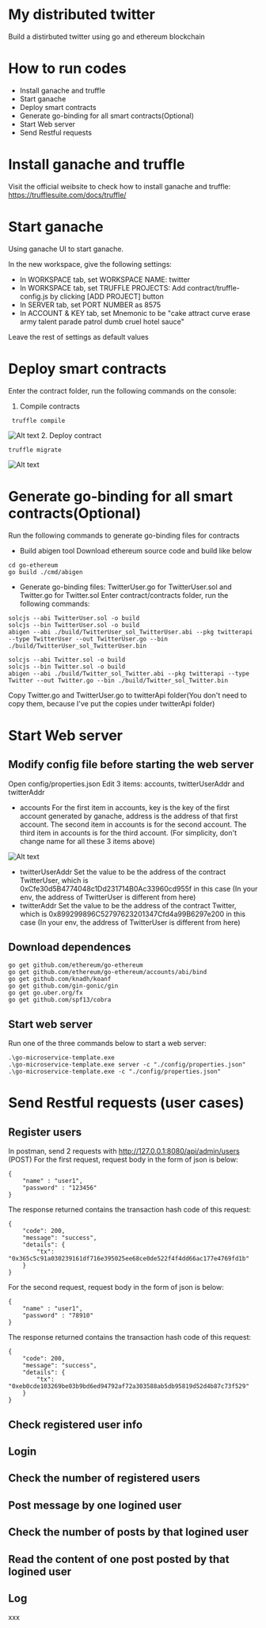 # My distributed twitter
Build a distirbuted twitter using go and ethereum blockchain

# How to run codes
 - Install ganache and truffle 
 - Start ganache
 - Deploy smart contracts
 - Generate go-binding for all smart contracts(Optional)
 - Start Web server
 - Send Restful requests

# Install ganache and truffle 
  Visit the official weibsite to check how to install ganache and truffle: https://trufflesuite.com/docs/truffle/
# Start ganache

  Using ganache UI to start ganache.

  In the new workspace, give the following settings:
  - In WORKSPACE tab, set WORKSPACE NAME: twitter
  - In WORKSPACE tab, set TRUFFLE PROJECTS: Add contract/truffle-config.js by clicking [ADD PROJECT] button
  - In SERVER tab, set PORT NUMBER as 8575
  - In ACCOUNT & KEY tab, set Mnemonic to be "cake attract curve erase army talent parade patrol dumb cruel hotel sauce"

  Leave the rest of settings as default values

# Deploy smart contracts
Enter the contract folder, run the following commands on the console:
1. Compile contracts
```
 truffle compile
```
![Alt text](images/compile-contracts.png "compile contracts in truffle")
2. Deploy contract
```
truffle migrate
```
![Alt text](images/deploy-contracts.png "deploy contracts in truffle")

# Generate go-binding for all smart contracts(Optional)
 Run the following commands to generate go-binding files for contracts
- Build abigen tool
Download ethereum source code and build like below
```
cd go-ethereum
go build ./cmd/abigen
```
- Generate go-binding files: TwitterUser.go for TwitterUser.sol and Twitter.go for Twitter.sol
Enter contract/contracts folder, run the following commands:
```
solcjs --abi TwitterUser.sol -o build
solcjs --bin TwitterUser.sol -o build
abigen --abi ./build/TwitterUser_sol_TwitterUser.abi --pkg twitterapi --type TwitterUser --out TwitterUser.go --bin ./build/TwitterUser_sol_TwitterUser.bin

solcjs --abi Twitter.sol -o build
solcjs --bin Twitter.sol -o build
abigen --abi ./build/Twitter_sol_Twitter.abi --pkg twitterapi --type Twitter --out Twitter.go --bin ./build/Twitter_sol_Twitter.bin
```
Copy Twitter.go and TwitterUser.go to twitterApi folder(You don't need to copy them, because I've put the copies under twitterApi folder)
# Start Web server
## Modify config file before starting the web server
Open config/properties.json
Edit 3 items: accounts, twitterUserAddr and twitterAddr
- accounts
 For the first item in accounts, key is the key of the first account generated by ganache, address is the address of that first account.
 The second item in accounts is for the second account.
 The third item in accounts is for the third account.
 (For simplicity, don't change name for all these 3 items above)
 
![Alt text](images/config-key-address.png "deploy contracts in truffle")

- twitterUserAddr
  Set the value to be the address of the contract TwitterUser, which is 0xCfe30d5B4774048c1Dd231714B0Ac33960cd955f in this case (In your env, the address of TwitterUser is different from here)
- twitterAddr
  Set the value to be the address of the contract Twitter, which is 0x899299896C52797623201347Cfd4a99B6297e200 in this case (In your env, the address of TwitterUser is different from here)
## Download dependences
```
go get github.com/ethereum/go-ethereum
go get github.com/ethereum/go-ethereum/accounts/abi/bind 
go get github.com/knadh/koanf
go get github.com/gin-gonic/gin
go get go.uber.org/fx
go get github.com/spf13/cobra
```
## Start web server
Run one of the three commands below to start a web server:
```
.\go-microservice-template.exe
.\go-microservice-template.exe server -c "./config/properties.json"
.\go-microservice-template.exe -c "./config/properties.json"
```
# Send Restful requests (user cases)
## Register users
In postman, send 2 requests with http://127.0.0.1:8080/api/admin/users (POST)
For the first request, request body in the form of json is below:
```
{
    "name" : "user1",
    "password" : "123456"
}
```
The response returned contains the transaction hash code of this request:
```
{
    "code": 200,
    "message": "success",
    "details": {
        "tx": "0x365c5c91a030239161df716e395025ee68ce0de522f4f4dd66ac177e4769fd1b"
    }
}
```


For the second request, request body in the form of json is below:
```
{
    "name" : "user1",
    "password" : "78910"
}
```
The response returned contains the transaction hash code of this request:
```
{
    "code": 200,
    "message": "success",
    "details": {
        "tx": "0xeb0cde103269be03b9bd6ed94792af72a303588ab5db95819d52d4b87c73f529"
    }
}
```
## Check registered user info

## Login
## Check the number of registered users
## Post message by one logined user
## Check the number of posts by that logined user
## Read the content of one post posted by that logined user
## Log
xxx

